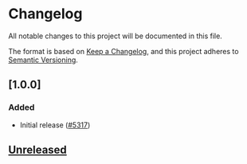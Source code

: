 # Changelog

All notable changes to this project will be documented in this file.

The format is based on [Keep a Changelog](https://keepachangelog.com/en/1.0.0/),
and this project adheres to [Semantic Versioning](https://semver.org/spec/v2.0.0.html).

## [1.0.0]

### Added

- Initial release ([#5317](https://github.com/MetaMask/core/pull/5577))

## [Unreleased]

[Unreleased]: https://github.com/MetaMask/core/
